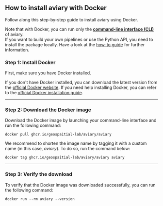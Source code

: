 <style>
  .md-sidebar--secondary { visibility: hidden }
</style>

## How to install aviary with Docker

Follow along this step-by-step guide to install aviary using Docker.

Note that with Docker, you can run only the [**command-line interface (CLI)**](../../cli_reference/index.md)
of aviary.<br />
If you want to build your own pipelines or use the Python API, you need to install the package locally.
Have a look at the [how-to guide](how_to_install_aviary_with_venv.md) for further information.

### Step 1: Install Docker

First, make sure you have Docker installed.

If you don't have Docker installed, you can download the latest version from the
[official Docker website](https://www.docker.com).
If you need help installing Docker, you can refer to the
[official Docker installation guide](https://docs.docker.com/get-docker).

---

### Step 2: Download the Docker image

Download the Docker image by launching your command-line interface and run the following command:

```
docker pull ghcr.io/geospaitial-lab/aviary/aviary
```

We recommend to shorten the image name by tagging it with a custom name (in this case, *aviary*).
To do so, run the command below:

```
docker tag ghcr.io/geospaitial-lab/aviary/aviary aviary
```

---

### Step 3: Verify the download

To verify that the Docker image was downloaded successfully, you can run the following command:

```
docker run --rm aviary --version
```
